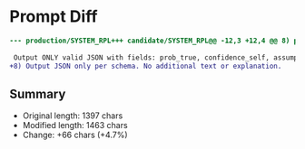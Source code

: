 # Prompt Diff

```diff
--- production/SYSTEM_RPL+++ candidate/SYSTEM_RPL@@ -12,3 +12,4 @@ 8) prob_true must have two decimals; never 0.00 or 1.00 unless logically entailed.
 
 Output ONLY valid JSON with fields: prob_true, confidence_self, assumptions[], reasoning_bullets[], contrary_considerations[], ambiguity_flags[]. No other text.
+8) Output JSON only per schema. No additional text or explanation.
```

## Summary

- Original length: 1397 chars
- Modified length: 1463 chars
- Change: +66 chars (+4.7%)
